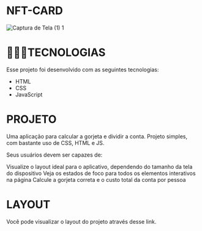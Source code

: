 # NFT-CARD
![Captura de Tela (1) 1](https://user-images.githubusercontent.com/86008369/186981145-bb15c47e-4d7d-4be7-a274-b20a80fc87b3.png)

🧑🏻‍🚀TECNOLOGIAS
=================
Esse projeto foi desenvolvido com as seguintes tecnologias:
<!--ts-->
   * HTML
   * CSS
   * JavaScript
<!--te-->

PROJETO
=================
Uma aplicação para calcular a gorjeta e dividir a conta. Projeto simples, com bastante uso de CSS, HTML e JS.

Seus usuários devem ser capazes de:

Visualize o layout ideal para o aplicativo, dependendo do tamanho da tela do dispositivo
Veja os estados de foco para todos os elementos interativos na página
Calcule a gorjeta correta e o custo total da conta por pessoa

LAYOUT
=================
Você pode visualizar o layout do projeto através desse link.
